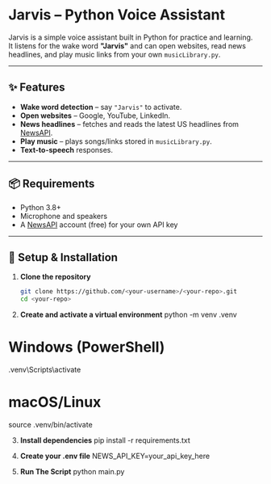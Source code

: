 # Jarvis – Python Voice Assistant

Jarvis is a simple voice assistant built in Python for practice and learning.  
It listens for the wake word **"Jarvis"** and can open websites, read news headlines, and play music links from your own `musicLibrary.py`.

---

## ✨ Features

- **Wake word detection** – say `"Jarvis"` to activate.
- **Open websites** – Google, YouTube, LinkedIn.
- **News headlines** – fetches and reads the latest US headlines from [NewsAPI](https://newsapi.org/).
- **Play music** – plays songs/links stored in `musicLibrary.py`.
- **Text-to-speech** responses.

---

## 📦 Requirements

- Python 3.8+
- Microphone and speakers
- A [NewsAPI](https://newsapi.org/) account (free) for your own API key

---

## 🚀 Setup & Installation

1. **Clone the repository**

   ```bash
   git clone https://github.com/<your-username>/<your-repo>.git
   cd <your-repo>

   ```

2. **Create and activate a virtual environment**
   python -m venv .venv

# Windows (PowerShell)

.venv\Scripts\activate

# macOS/Linux

source .venv/bin/activate

3. **Install dependencies**
   pip install -r requirements.txt

4. **Create your .env file**
   NEWS_API_KEY=your_api_key_here

5. **Run The Script**
   python main.py
